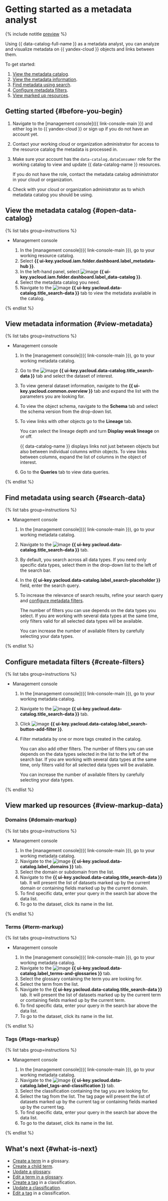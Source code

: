 # Getting started as a metadata analyst



{% include notitle [preview](../../_includes/note-preview.md) %}



Using {{ data-catalog-full-name }} as a metadata analyst, you can analyze and visualize metadata on {{ yandex-cloud }} objects and links between them.

To get started:

1. [View the metadata catalog](#open-data-catalog).
1. [View the metadata information](#view-metadata).
1. [Find metadata using search](#search-data).
1. [Configure metadata filters](#create-filters).
1. [View marked up resources](#view-markup-data).

## Getting started {#before-you-begin}

1. Navigate to the [management console]({{ link-console-main }}) and either log in to {{ yandex-cloud }} or sign up if you do not have an account yet.

1. Contact your working cloud or organization administrator for access to the resource catalog the metadata is processed in.

1. Make sure your account has the `data-catalog.dataConsumer` role for the working catalog to view and update {{ data-catalog-name }} resources.

    If you do not have the role, contact the metadata catalog administrator in your cloud or organization.

1. Check with your cloud or organization administrator as to which metadata catalog you should be using.

## View the metadata catalog {#open-data-catalog}

{% list tabs group=instructions %}

- Management console

  1. In the [management console]({{ link-console-main }}), go to your working resource catalog.
  1. Select **{{ ui-key.yacloud.iam.folder.dashboard.label_metadata-hub }}**.
  1. In the left-hand panel, select ![image](../../_assets/console-icons/folder-magnifier.svg) **{{ ui-key.yacloud.iam.folder.dashboard.label_data-catalog }}**.
  1. Select the metadata catalog you need.
  1. Navigate to the ![image](../../_assets/console-icons/database-magnifier.svg) **{{ ui-key.yacloud.data-catalog.title_search-data }}** tab to view the metadata available in the catalog.

{% endlist %}

## View metadata information {#view-metadata}

{% list tabs group=instructions %}

- Management console

  1. In the [management console]({{ link-console-main }}), go to your working metadata catalog.
  1. Go to the ![image](../../_assets/console-icons/database-magnifier.svg) **{{ ui-key.yacloud.data-catalog.title_search-data }}** tab and select the dataset of interest.
  1. To view general dataset information, navigate to the **{{ ui-key.yacloud.common.overview }}** tab and expand the list with the parameters you are looking for.
  1. To view the object schema, navigate to the **Schema** tab and select the schema version from the drop-down list.
  1. To view links with other objects go to the **Lineage** tab.

     You can select the lineage depth and turn **Display weak lineage** on or off.

     {{ data-catalog-name }} displays links not just between objects but also between individual columns within objects. To view links between columns, expand the list of columns in the object of interest.

  1. Go to the **Queries** tab to view data queries.

{% endlist %}

## Find metadata using search {#search-data}

{% list tabs group=instructions %}

- Management console

  1. In the [management console]({{ link-console-main }}), go to your working metadata catalog.
  1. Navigate to the ![image](../../_assets/console-icons/database-magnifier.svg) **{{ ui-key.yacloud.data-catalog.title_search-data }}** tab.
  1. By default, you search across all data types. If you need only specific data types, select them in the drop-down list to the left of the search bar.
  1. In the **{{ ui-key.yacloud.data-catalog.label_search-placeholder }}** field, enter the search query.
  1. To increase the relevance of search results, refine your search query and [configure metadata filters](#create-filters).

     The number of filters you can use depends on the data types you select. If you are working with several data types at the same time, only filters valid for all selected data types will be available.

     You can increase the number of available filters by carefully selecting your data types.

{% endlist %}

## Configure metadata filters {#create-filters}

{% list tabs group=instructions %}

- Management console

  1. In the [management console]({{ link-console-main }}), go to your working metadata catalog.
  1. Navigate to the ![image](../../_assets/console-icons/database-magnifier.svg) **{{ ui-key.yacloud.data-catalog.title_search-data }}** tab.
  1. Click ![image](../../_assets/console-icons/plus.svg) **{{ ui-key.yacloud.data-catalog.label_search-button-add-filter }}**.
  1. Filter metadata by one or more tags created in the catalog.

     You can also add other filters. The number of filters you can use depends on the data types selected in the list to the left of the search bar. If you are working with several data types at the same time, only filters valid for all selected data types will be available.

     You can increase the number of available filters by carefully selecting your data types.

{% endlist %}

## View marked up resources {#view-markup-data}

### Domains {#domain-markup}

{% list tabs group=instructions %}

- Management console

  1. In the [management console]({{ link-console-main }}), go to your working metadata catalog.
  1. Navigate to the ![image](../../_assets/console-icons/globe.svg) **{{ ui-key.yacloud.data-catalog.label_domains }}** tab.
  1. Select the domain or subdomain from the list.
  1. Navigate to the **{{ ui-key.yacloud.data-catalog.title_search-data }}** tab. It will present the list of datasets marked up by the current domain or containing fields marked up by the current domain.
  1. To find specific data, enter your query in the search bar above the data list.
  1. To go to the dataset, click its name in the list.

{% endlist %}

### Terms {#term-markup}

{% list tabs group=instructions %}

- Management console

  1. In the [management console]({{ link-console-main }}), go to your working metadata catalog.
  1. Navigate to the ![image](../../_assets/console-icons/book.svg) **{{ ui-key.yacloud.data-catalog.label_terms-and-glossaries }}** tab.
  1. Select the glossary containing the term you are looking for.
  1. Select the term from the list.
  1. Navigate to the **{{ ui-key.yacloud.data-catalog.title_search-data }}** tab. It will present the list of datasets marked up by the current term or containing fields marked up by the current term.
  1. To find specific data, enter your query in the search bar above the data list.
  1. To go to the dataset, click its name in the list.

{% endlist %}

### Tags {#tags-markup}

{% list tabs group=instructions %}

- Management console

  1. In the [management console]({{ link-console-main }}), go to your working metadata catalog.
  1. Navigate to the ![image](../../_assets/console-icons/tag.svg) **{{ ui-key.yacloud.data-catalog.label_tags-and-classification }}** tab.
  1. Select the classification containing the tag you are looking for.
  1. Select the tag from the list. The tag page will present the list of datasets marked up by the current tag or containing fields marked up by the current tag.
  1. To find specific data, enter your query in the search bar above the data list.
  1. To go to the dataset, click its name in the list.

{% endlist %}

## What's next {#what-is-next}

* [Create a term](../operations/data-catalog/create-term.md) in a glossary.
* [Create a child term](../operations/data-catalog/create-term-child.md).
* [Update a glossary](../operations/data-catalog/update-glossary.md).
* [Edit a term in a glossary](../operations/data-catalog/update-term.md).
* [Create a tag](../operations/data-catalog/create-tag.md) in a classification.
* [Update a classification](../operations/data-catalog/update-classification.md).
* [Edit a tag](../operations/data-catalog/update-tag.md) in a classification.
